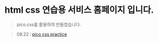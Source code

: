 # html css 연습용 서비스 홈페이지 입니다.

> pico.css를 활용하여 만들었습니다.

> 08.22 : <a href="https://ghdaud30.github.io/html_hompage/">pico css practice</a>